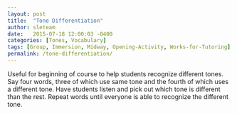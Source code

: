 ```yaml
---
layout: post
title:  "Tone Differentiation"
author: sleteam
date:   2015-07-18 12:00:03 -0400
categories: [Tones, Vocabulary]
tags: [Group, Immersion, Midway, Opening-Activity, Works-for-Tutoring]
permalink: /tone-differentiation/
---
```

Useful for beginning of course to help students recognize different tones. Say four words, three of which use same tone and the fourth of which uses a different tone. Have students listen and pick out which tone is different than the rest. Repeat words until everyone is able to recognize the different tone.